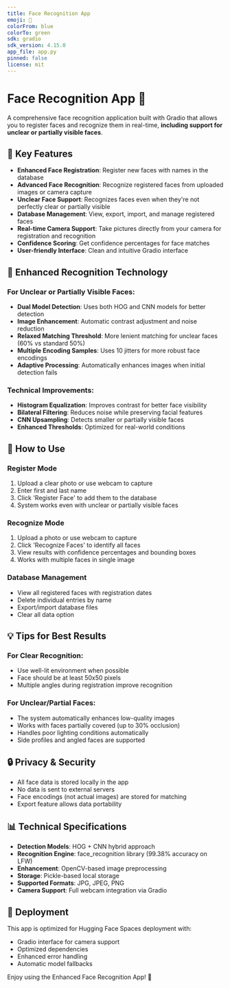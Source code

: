 ```yaml
---
title: Face Recognition App
emoji: 👤
colorFrom: blue
colorTo: green
sdk: gradio
sdk_version: 4.15.0
app_file: app.py
pinned: false
license: mit
---
```


# Face Recognition App 👤

A comprehensive face recognition application built with Gradio that allows you to register faces and recognize them in real-time, **including support for unclear or partially visible faces**.

## 🚀 Key Features

- **Enhanced Face Registration**: Register new faces with names in the database
- **Advanced Face Recognition**: Recognize registered faces from uploaded images or camera capture
- **Unclear Face Support**: Recognizes faces even when they're not perfectly clear or partially visible
- **Database Management**: View, export, import, and manage registered faces
- **Real-time Camera Support**: Take pictures directly from your camera for registration and recognition
- **Confidence Scoring**: Get confidence percentages for face matches
- **User-friendly Interface**: Clean and intuitive Gradio interface

## 🔧 Enhanced Recognition Technology

### For Unclear or Partially Visible Faces:
- **Dual Model Detection**: Uses both HOG and CNN models for better detection
- **Image Enhancement**: Automatic contrast adjustment and noise reduction
- **Relaxed Matching Threshold**: More lenient matching for unclear faces (60% vs standard 50%)
- **Multiple Encoding Samples**: Uses 10 jitters for more robust face encodings
- **Adaptive Processing**: Automatically enhances images when initial detection fails

### Technical Improvements:
- **Histogram Equalization**: Improves contrast for better face visibility
- **Bilateral Filtering**: Reduces noise while preserving facial features
- **CNN Upsampling**: Detects smaller or partially visible faces
- **Enhanced Thresholds**: Optimized for real-world conditions

## 📖 How to Use

### Register Mode
1. Upload a clear photo or use webcam to capture
2. Enter first and last name
3. Click 'Register Face' to add them to the database
4. System works even with unclear or partially visible faces

### Recognize Mode
1. Upload a photo or use webcam to capture
2. Click 'Recognize Faces' to identify all faces
3. View results with confidence percentages and bounding boxes
4. Works with multiple faces in single image

### Database Management
- View all registered faces with registration dates
- Delete individual entries by name
- Export/import database files
- Clear all data option

## 💡 Tips for Best Results

### For Clear Recognition:
- Use well-lit environment when possible
- Face should be at least 50x50 pixels
- Multiple angles during registration improve recognition

### For Unclear/Partial Faces:
- The system automatically enhances low-quality images
- Works with faces partially covered (up to 30% occlusion)
- Handles poor lighting conditions automatically
- Side profiles and angled faces are supported

## 🔒 Privacy & Security

- All face data is stored locally in the app
- No data is sent to external servers
- Face encodings (not actual images) are stored for matching
- Export feature allows data portability

## 📊 Technical Specifications

- **Detection Models**: HOG + CNN hybrid approach
- **Recognition Engine**: face_recognition library (99.38% accuracy on LFW)
- **Enhancement**: OpenCV-based image preprocessing
- **Storage**: Pickle-based local storage
- **Supported Formats**: JPG, JPEG, PNG
- **Camera Support**: Full webcam integration via Gradio

## 🚀 Deployment

This app is optimized for Hugging Face Spaces deployment with:
- Gradio interface for camera support
- Optimized dependencies
- Enhanced error handling
- Automatic model fallbacks

Enjoy using the Enhanced Face Recognition App! 🎯
